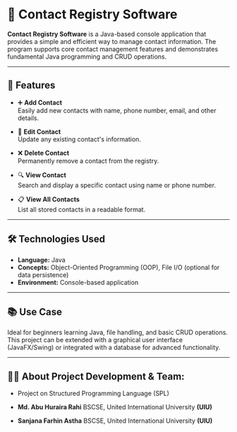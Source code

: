 # 📇 Contact Registry Software

**Contact Registry Software** is a Java-based console application that provides a simple and efficient way to manage contact information. The program supports core contact management features and demonstrates fundamental Java programming and CRUD operations.

---

## 🚀 Features

- ➕ **Add Contact**  
  Easily add new contacts with name, phone number, email, and other details.

- 📝 **Edit Contact**  
  Update any existing contact's information.

- ❌ **Delete Contact**  
  Permanently remove a contact from the registry.

- 🔍 **View Contact**  
  Search and display a specific contact using name or phone number.

- 📋 **View All Contacts**  
  List all stored contacts in a readable format.

---

## 🛠️ Technologies Used

- **Language:** Java  
- **Concepts:** Object-Oriented Programming (OOP), File I/O (optional for data persistence)  
- **Environment:** Console-based application

---

## 📚 Use Case

Ideal for beginners learning Java, file handling, and basic CRUD operations. This project can be extended with a graphical user interface (JavaFX/Swing) or integrated with a database for advanced functionality.

---

## 🧑‍💼 About Project Development & Team:

- Project on Structured Programming Language (SPL)

- **Md. Abu Huraira Rahi**
  BSCSE, United International University **(UIU)**
- **Sanjana Farhin Astha**
  BSCSE, United International University **(UIU)**
